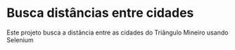 # Busca distâncias entre cidades

Este projeto busca a distância entre as cidades do Triângulo Mineiro usando Selenium